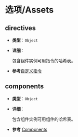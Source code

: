 # 选项/Assets

## directives

- **类型**：`Object`

- **详细**：

  包含组件实例可用指令的哈希表。

-  **参考**[自定义指令](../guide/custom-directive.html)

## components

- **类型**：`Object`

- **详细**：

  包含组件实例可用组件的哈希表。

-  **参考** [Components](../guide/component-basics.html)
